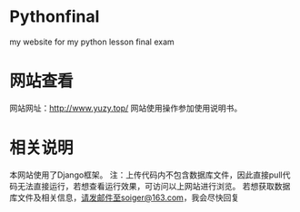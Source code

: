# Pythonfinal
my website for my python lesson final exam


# 网站查看 
网站网址：http://www.yuzy.top/
网站使用操作参加使用说明书。
 
# 相关说明
本网站使用了Django框架。
注：上传代码内不包含数据库文件，因此直接pull代码无法直接运行，若想查看运行效果，可访问以上网站进行浏览。
若想获取数据库文件及相关信息，请发邮件至soiger@163.com，我会尽快回复
 

 
